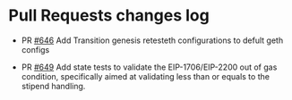 # Pull Requests changes log

- PR [#646](https://github.com/ethereum/tests/pull/646)
Add Transition genesis retesteth configurations to defult geth configs

- PR [#649](https://github.com/ethereum/tests/pull/649)
Add state tests to validate the EIP-1706/EIP-2200 out of gas condition, 
specifically aimed at validating less than or equals to the stipend handling.


